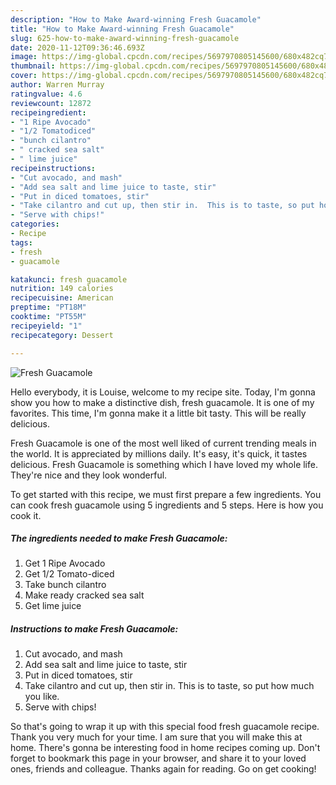 ```yaml
---
description: "How to Make Award-winning Fresh Guacamole"
title: "How to Make Award-winning Fresh Guacamole"
slug: 625-how-to-make-award-winning-fresh-guacamole
date: 2020-11-12T09:36:46.693Z
image: https://img-global.cpcdn.com/recipes/5697970805145600/680x482cq70/fresh-guacamole-recipe-main-photo.jpg
thumbnail: https://img-global.cpcdn.com/recipes/5697970805145600/680x482cq70/fresh-guacamole-recipe-main-photo.jpg
cover: https://img-global.cpcdn.com/recipes/5697970805145600/680x482cq70/fresh-guacamole-recipe-main-photo.jpg
author: Warren Murray
ratingvalue: 4.6
reviewcount: 12872
recipeingredient:
- "1 Ripe Avocado"
- "1/2 Tomatodiced"
- "bunch cilantro"
- " cracked sea salt"
- " lime juice"
recipeinstructions:
- "Cut avocado, and mash"
- "Add sea salt and lime juice to taste, stir"
- "Put in diced tomatoes, stir"
- "Take cilantro and cut up, then stir in.  This is to taste, so put how much you like."
- "Serve with chips!"
categories:
- Recipe
tags:
- fresh
- guacamole

katakunci: fresh guacamole 
nutrition: 149 calories
recipecuisine: American
preptime: "PT18M"
cooktime: "PT55M"
recipeyield: "1"
recipecategory: Dessert

---
```



![Fresh Guacamole](https://img-global.cpcdn.com/recipes/5697970805145600/680x482cq70/fresh-guacamole-recipe-main-photo.jpg)

Hello everybody, it is Louise, welcome to my recipe site. Today, I'm gonna show you how to make a distinctive dish, fresh guacamole. It is one of my favorites. This time, I'm gonna make it a little bit tasty. This will be really delicious.

Fresh Guacamole is one of the most well liked of current trending meals in the world. It is appreciated by millions daily. It's easy, it's quick, it tastes delicious. Fresh Guacamole is something which I have loved my whole life. They're nice and they look wonderful.




To get started with this recipe, we must first prepare a few ingredients. You can cook fresh guacamole using 5 ingredients and 5 steps. Here is how you cook it.

<!--inarticleads1-->

##### The ingredients needed to make Fresh Guacamole:

1. Get 1 Ripe Avocado
1. Get 1/2 Tomato-diced
1. Take bunch cilantro
1. Make ready  cracked sea salt
1. Get  lime juice




<!--inarticleads2-->

##### Instructions to make Fresh Guacamole:

1. Cut avocado, and mash
1. Add sea salt and lime juice to taste, stir
1. Put in diced tomatoes, stir
1. Take cilantro and cut up, then stir in.  This is to taste, so put how much you like.
1. Serve with chips!




So that's going to wrap it up with this special food fresh guacamole recipe. Thank you very much for your time. I am sure that you will make this at home. There's gonna be interesting food in home recipes coming up. Don't forget to bookmark this page in your browser, and share it to your loved ones, friends and colleague. Thanks again for reading. Go on get cooking!

